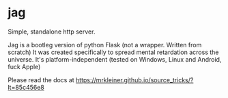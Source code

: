 # jag
Simple, standalone http server.

Jag is a bootleg version of python Flask (not a wrapper. Written from scratch)
It was created specifically to spread mental retardation across the universe.
It's platform-independent (tested on Windows, Linux and Android, fuck Apple)

Please read the docs at https://mrkleiner.github.io/source_tricks/?lt=85c456e8